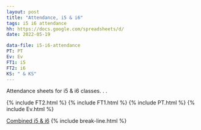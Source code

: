 ```yaml
---
layout: post
title: "Attendance, i5 & i6"
tags: i5 i6 attendance
hh: https://docs.google.com/spreadsheets/d/
date: 2022-05-19

data-file: i5-i6-attendance
PT: PT
Ev: Ev
FT1: i5
FT2: i6
KS: " & KS"
---
```


Attendance sheets for i5 & i6 classes. . .

{% include FT2.html %}
{% include FT1.html %}
{% include PT.html %}
{% include Ev.html %}

<a href="{{ site.gdrive }}{{ site.data[page.data-file].comb-att }}" 
  class="stitches_btn">Combined i5 & i6</a>
{% include break-line.html %}


